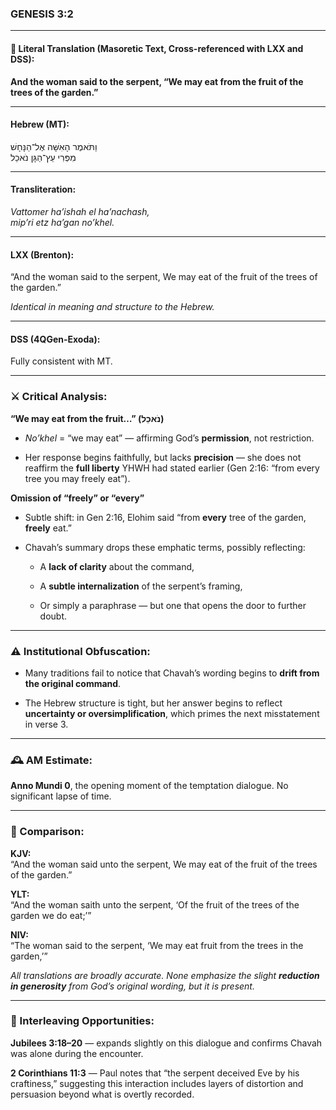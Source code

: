 ### **GENESIS 3:2**

---

#### 📜 Literal Translation (Masoretic Text, Cross-referenced with LXX and DSS):

**And the woman said to the serpent, “We may eat from the fruit of the trees of the garden.”**

---

#### Hebrew (MT):

וַתֹּאמֶר הָאִשָּׁה אֶל־הַנָּחָשׁ  
מִפְּרִי עֵץ־הַגָּן נֹאכֵל

---

#### Transliteration:

_Vattomer ha’ishah el ha’nachash,  
mip’ri etz ha’gan no’khel._

---

#### LXX (Brenton):

“And the woman said to the serpent, We may eat of the fruit of the trees of the garden.”

_Identical in meaning and structure to the Hebrew._

---

#### DSS (4QGen-Exoda):

Fully consistent with MT.

---

### ⚔️ Critical Analysis:

**“We may eat from the fruit…” (נֹאכֵל)**

- _No’khel_ = “we may eat” — affirming God’s **permission**, not restriction.
    
- Her response begins faithfully, but lacks **precision** — she does not reaffirm the **full liberty** YHWH had stated earlier (Gen 2:16: “from every tree you may freely eat”).
    

**Omission of “freely” or “every”**

- Subtle shift: in Gen 2:16, Elohim said “from **every** tree of the garden, **freely** eat.”
    
- Chavah’s summary drops these emphatic terms, possibly reflecting:
    
    - A **lack of clarity** about the command,
        
    - A **subtle internalization** of the serpent’s framing,
        
    - Or simply a paraphrase — but one that opens the door to further doubt.
        

---

### ⚠️ Institutional Obfuscation:

- Many traditions fail to notice that Chavah’s wording begins to **drift from the original command**.
    
- The Hebrew structure is tight, but her answer begins to reflect **uncertainty or oversimplification**, which primes the next misstatement in verse 3.
    

---

### 🕰️ AM Estimate:

**Anno Mundi 0**, the opening moment of the temptation dialogue. No significant lapse of time.

---

### 📖 Comparison:

**KJV:**  
“And the woman said unto the serpent, We may eat of the fruit of the trees of the garden.”

**YLT:**  
“And the woman saith unto the serpent, ‘Of the fruit of the trees of the garden we do eat;’”

**NIV:**  
“The woman said to the serpent, ‘We may eat fruit from the trees in the garden,’”

_All translations are broadly accurate. None emphasize the slight **reduction in generosity** from God’s original wording, but it is present._

---

### 🔗 Interleaving Opportunities:

**Jubilees 3:18–20** — expands slightly on this dialogue and confirms Chavah was alone during the encounter.

**2 Corinthians 11:3** — Paul notes that “the serpent deceived Eve by his craftiness,” suggesting this interaction includes layers of distortion and persuasion beyond what is overtly recorded.